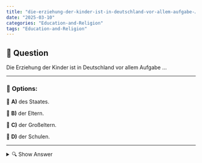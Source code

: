 ```yaml
---
title: "die-erziehung-der-kinder-ist-in-deutschland-vor-allem-aufgabe-…"
date: "2025-03-10"
categories: "Education-and-Religion"
tags: "Education-and-Religion"
---
```


## 📌 **Question**

Die Erziehung der Kinder ist in Deutschland vor allem Aufgabe …



---

### 📝 **Options:**

🔘 **A)** des Staates.

🔘 **B)** der Eltern.

🔘 **C)** der Großeltern.

🔘 **D)** der Schulen.

---

<details>
  <summary>🔍 Show Answer</summary>

  <p>
💡  <b>Correct Answer:</b>  b
  </p>
  <p>
    📖<b>Explanation:</b>
    In Deutschland hat die Erziehung der Kinder einen hohen Stellenwert und wird von verschiedenen gesellschaftlichen Akteuren unterstützt. Der Staat stellt rechtliche Rahmenbedingungen und bildet Schulen, die eine grundlegende Bildung gewährleisten. Großeltern können bei der Betreuung helfen und zusätzliche Werte vermitteln. Dennoch liegt die Hauptverantwortung für die Erziehung und Wertevermittlung der Kinder primär bei den Eltern. Sie entscheiden über die Erziehungsmethoden, fördern die persönliche Entwicklung und sorgen für ein stabiles familiäres Umfeld.
  </p>
</details>
